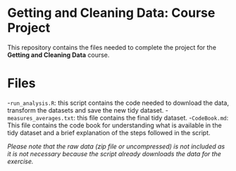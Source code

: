 # Getting and Cleaning Data: Course Project

This repository contains the files needed to complete the project for the **Getting and Cleaning Data** course.

# Files

-`run_analysis.R`: this script contains the code needed to download the data, transform the datasets and save the new tidy dataset.
-`measures_averages.txt`: this file contains the final tidy dataset.
-`CodeBook.md`: This file contains the code book for understanding what is available in the tidy dataset and a brief explanation of the steps followed in the script.

*Please note that the raw data (zip file or uncompressed) is not included as it is not necessary because the script already downloads the data for the exercise.*